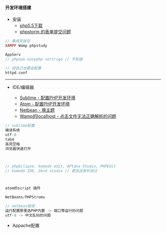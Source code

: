 #### **开发环境搭建**

* 安装
  * [php5.5下载](http://www.pc6.com/softview/SoftView_51016.html)
  * [phpstorm 的表单提交问题](http://blog.csdn.net/muzilinxi90/article/details/52458511)

```php
// 集成安装包
XAMPP Wamp phpstudy

AppServ
// phpnow easyphp vertrigo // 不知道

// 但自己也要会配置
httpd.conf
```

---

* IDE/编辑器

  * [Sublime - 配置PHP开发环境](http://jingyan.baidu.com/article/09ea3ede04ebe9c0aede390d.html?qq-pf-to=pcqq.group)
  * [Atom - 配置PHP开发环境](http://haafiz.me/development/how-to-setup-atom-for-php-development)
  * [Netbean - 换主题](http://netbeansthemes.com/darkcalm/)
  * [Wamp的localhost - 点击文件无法正确解析的问题](https://zhidao.baidu.com/question/625842715884857684.html)

```js
// sublime配置
编译系统 
utf-8 
tab4 
高亮空格 
浏览器快速打开



// phpEclipse, komodo edit, APtana Studio, PHPEdit
// komodo IDE, Zend studio // 更加没有听说过



atom的script 插件

NetBeans/PHPStroms

// netbean使用
运行配置那里选PHP内置 -> 端口等运行的问题
utf-8 -> 中文乱码的问题
```

* Appache配置



